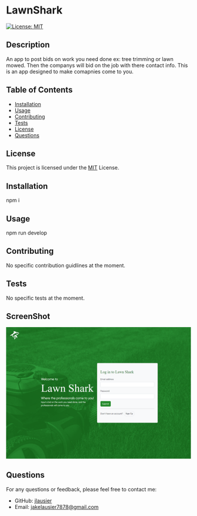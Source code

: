 # LawnShark
  [![License: MIT](https://img.shields.io/badge/License-MIT-yellow.svg)](https://opensource.org/licenses/MIT)

  ## Description
  An app to post bids on work you need done ex: tree trimming or lawn mowed. Then the companys will bid on the job with there contact info. This is an app designed to make comapnies come to you. 
  
  ## Table of Contents
  - [Installation](#installation)
  - [Usage](#usage)
  - [Contributing](#contributing)
  - [Tests](#tests)
  - [License](#license)
  - [Questions](#questions)
  
  ## License

This project is licensed under the [MIT](https://opensource.org/licenses/MIT) License.
  
  ## Installation
  npm i
  
  ## Usage
  npm run develop
  
  ## Contributing
  No specific contribution guidlines at the moment.
  
  ## Tests
  No specific tests at the moment.

  ## ScreenShot
  ![Screenshot](/client/public/images/localhost_5173_welcome.png)
  ## Questions
  For any questions or feedback, please feel free to contact me:
  - GitHub: [jlausier](https://github.com/jlausier)
  - Email: jakelausier7878@gmail.com
  